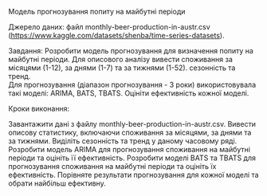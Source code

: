 Модель прогнозування попиту на майбутні періоди

Джерело даних:  файл monthly-beer-production-in-austr.csv (https://www.kaggle.com/datasets/shenba/time-series-datasets).

Завдання: Розробити модель прогнозування для визначення попиту на майбутні періоди. 
Для описового аналізу вивести споживання за місяцями (1-12), за днями (1-7) та за тижнями (1-52). 
 сезонність та тренд.  
Для прогнозування (діапазон прогнозування - 3 роки) використовувала такі моделі: ARIMA, BATS, TBATS.
  Оцініти ефективність кожної моделі.

Кроки виконання:

Завантажити дані з файлу monthly-beer-production-in-austr.csv.
Вивести описову статистику, включаючи споживання за місяцями, за днями та за тижнями.
Виділіть сезонність та тренд у даному часовому ряді.
Розробити модель ARIMA для прогнозування споживання на майбутні періоди та оцініть її ефективність.
Розробити моделі BATS та TBATS для прогнозування споживання на майбутні періоди та оцініть їх ефективність.
Порівняте результати прогнозування для кожної моделі та обрати найбільш ефективну.
